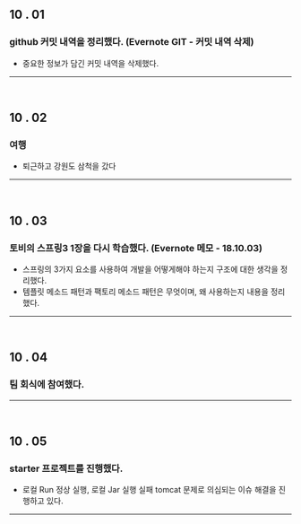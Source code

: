
## 10 . 01 

### github 커밋 내역을 정리했다. (Evernote GIT - 커밋 내역 삭제)
+ 중요한 정보가 담긴 커밋 내역을 삭제했다. 

---
<br>

## 10 . 02

### 여행
+ 퇴근하고 강원도 삼척을 갔다

---
<br>

## 10 . 03

### 토비의 스프링3 1장을 다시 학습했다. (Evernote 메모 - 18.10.03)
+ 스프링의 3가지 요소를 사용하여 개발을 어떻게해야 하는지 구조에 대한 생각을 정리했다. 
+ 템플릿 메소드 패턴과 팩토리 메소드 패턴은 무엇이며, 왜 사용하는지 내용을 정리했다.

---
<br>

## 10 . 04

### 팀 회식에 참여했다.

---
<br>

## 10 . 05

### starter 프로젝트를 진행했다.
+ 로컬 Run 정상 실행, 로컬 Jar 실행 실패 tomcat 문제로 의심되는 이슈 해결을 진행하고 있다.

---
<br>
